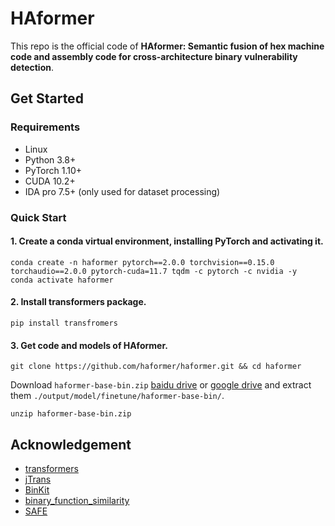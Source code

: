 # HAformer

This repo is the official code of **HAformer: Semantic fusion of hex machine code and assembly code for cross-architecture binary vulnerability detection**. 

## Get Started
### Requirements
- Linux
- Python 3.8+
- PyTorch 1.10+
- CUDA 10.2+
- IDA pro 7.5+ (only used for dataset processing)

### Quick Start

#### 1. Create a conda virtual environment, installing PyTorch and activating it.
```
conda create -n haformer pytorch==2.0.0 torchvision==0.15.0 torchaudio==2.0.0 pytorch-cuda=11.7 tqdm -c pytorch -c nvidia -y
conda activate haformer
```

#### 2. Install transformers package.
```
pip install transfromers
```

#### 3. Get code and models of HAformer.
```
git clone https://github.com/haformer/haformer.git && cd haformer
```

Download `haformer-base-bin.zip` [baidu drive](https://pan.baidu.com/s/1WxOi5ICCWezrWTz-9TWmLA?pwd=gcvh) or [google drive](https://drive.google.com/file/d/1M2_XJncj-wOYSsDsLPKIK1YcQpQpT6b5/view?usp=drive_link) and extract them `./output/model/finetune/haformer-base-bin/`. 

```
unzip haformer-base-bin.zip
```

## Acknowledgement

* [transformers](https://github.com/huggingface/transformers)
* [jTrans](https://github.com/vul337/jTrans)
* [BinKit](https://github.com/SoftSec-KAIST/BinKit)
* [binary_function_similarity](https://github.com/Cisco-Talos/binary_function_similarity)
* [SAFE](https://github.com/gadiluna/SAFE)
